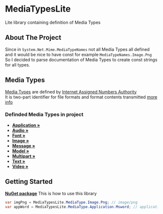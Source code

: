 <!--
*** Thanks for checking out the README-Template. If you have a suggestion
*** that would make this better, please fork the repo and create a pull request
*** or simply open an issue with the tag "feature".
*** Thanks again! Now go create something AMAZING! :D
-->

# MediaTypesLite

Lite library containing definition of Media Types

<!-- ABOUT THE PROJECT -->
## About The Project

Since in `System.Net.Mime.MediaTypeNames` not all Media Types all defined
<br />
and it would be nice to have const for example `MediaTypeNames.Image.Png`
<br />
So I decided to parse documentation of Media Types to create const strings for all types.
<br />


<!-- MEDIA TYPES -->
## Media Types

<a href="https://www.iana.org/assignments/media-types/media-types.xhtml">Media Types</a> are defined by <a href="https://www.iana.org">Internet Assigned Numbers Authority</a>
<br />
It is two-part identifier for file formats and format contents transmitted <a href="https://en.wikipedia.org/wiki/Media_type">more info</a>

### Definded Media Types in project
* <a href="https://github.com/SideswipeN7/MediaTypesLite/blob/main/source/MediaTypesLite/MediaType/Application.cs"><strong>Application »</strong></a>
* <a href="https://github.com/SideswipeN7/MediaTypesLite/blob/main/source/MediaTypesLite/MediaType/Audio.cs"><strong>Audio »</strong></a>
* <a href="https://github.com/SideswipeN7/MediaTypesLite/blob/main/source/MediaTypesLite/MediaType/Font.cs"><strong>Font »</strong></a>
* <a href="https://github.com/SideswipeN7/MediaTypesLite/blob/main/source/MediaTypesLite/MediaType/Image.cs"><strong>Image »</strong></a>
* <a href="https://github.com/SideswipeN7/MediaTypesLite/blob/main/source/MediaTypesLite/MediaType/Message.cs"><strong>Message »</strong></a>
* <a href="https://github.com/SideswipeN7/MediaTypesLite/blob/main/source/MediaTypesLite/MediaType/Model.cs"><strong>Model »</strong></a>
* <a href="https://github.com/SideswipeN7/MediaTypesLite/blob/main/source/MediaTypesLite/MediaType/Multipart.cs"><strong>Multipart »</strong></a>
* <a href="https://github.com/SideswipeN7/MediaTypesLite/blob/main/source/MediaTypesLite/MediaType/Text.cs"><strong>Text »</strong></a>
* <a href="https://github.com/SideswipeN7/MediaTypesLite/blob/main/source/MediaTypesLite/MediaType/Video.cs"><strong>Video »</strong></a>

<!-- GETTING STARTED -->
## Getting Started

<a href="https://www.nuget.org/packages/WhyNot.MediaTypesLite"><strong>NuGet package</strong></a>
This is how to use this library
```cs
var imgPng = MediaTypesLite.MediaType.Image.Png; // image/png
var appWord = MediaTypesLite.MediaType.Application.Msword; // application/msword
```
